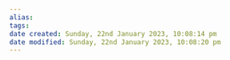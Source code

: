 ```yaml
---
alias: 
tags: 
date created: Sunday, 22nd January 2023, 10:08:14 pm
date modified: Sunday, 22nd January 2023, 10:08:20 pm
---
```

